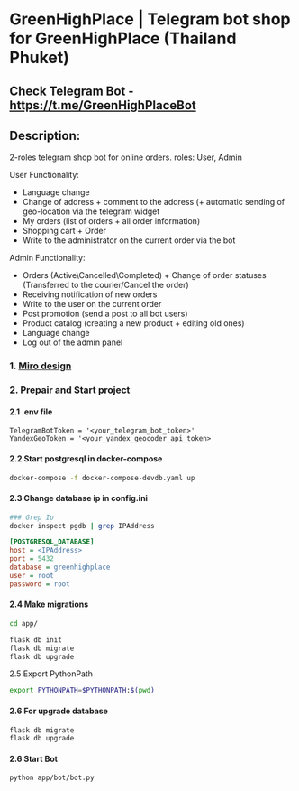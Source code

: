# GreenHighPlace | Telegram bot shop for GreenHighPlace (Thailand Phuket)

## Check Telegram Bot - https://t.me/GreenHighPlaceBot

## Description: 
2-roles telegram shop bot for online orders.
roles: User, Admin

User Functionality:
* Language change
* Change of address + comment to the address (+ automatic sending of geo-location via the telegram widget
* My orders (list of orders + all order information)
* Shopping cart + Order
* Write to the administrator on the current order via the bot

Admin Functionality:
* Orders (Active\Cancelled\Completed) + Change of order statuses (Transferred to the courier/Cancel the order)
* Receiving notification of new orders
* Write to the user on the current order
* Post promotion (send a post to all bot users)
* Product catalog (creating a new product + editing old ones)
* Language change
* Log out of the admin panel

### 1. [Miro design](https://miro.com/welcomeonboard/MHZNUUZ4T0pGUGJLbm5RZ2xVZE5MSGw3T0NGZThYUExRcUdIcnlBeUh0N2lVaXdxM3pvZGhEWlZOZHVwRHRiZXwzMDc0NDU3MzU0NzgyMTA3MTY5fDI=?share_link_id=2729402969)

### 2. Prepair and Start project
#### 2.1 .env file
```
TelegramBotToken = '<your_telegram_bot_token>'
YandexGeoToken = '<your_yandex_geocoder_api_token>'
```
#### 2.2 Start postgresql in docker-compose 
```.sh
docker-compose -f docker-compose-devdb.yaml up
```

#### 2.3 Change database ip in config.ini
```.sh
### Grep Ip
docker inspect pgdb | grep IPAddress
```

```.ini
[POSTGRESQL_DATABASE]
host = <IPAddress>
port = 5432
database = greenhighplace
user = root
password = root
```

#### 2.4 Make migrations
```.sh
cd app/

flask db init
flask db migrate 
flask db upgrade 
```

2.5 Export PythonPath
```.sh
export PYTHONPATH=$PYTHONPATH:$(pwd)
```

#### 2.6 For upgrade database
```.sh
flask db migrate 
flask db upgrade 
```

#### 2.6 Start Bot
```.sh
python app/bot/bot.py
```
